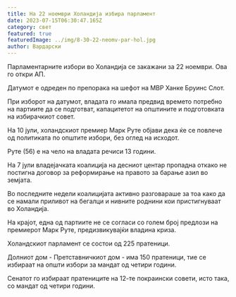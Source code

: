 ```yaml
---
title: На 22 ноември Холандија избира парламент
date: 2023-07-15T06:30:47.165Z
category: свет
featured: true
featuredImage: ../img/8-30-22-neomv-par-hol.jpg
author: Вардарски
---
```

Парламентарните избори во Холандија се закажани за 22 ноември. Ова го откри АП.

Датумот е одреден по препорака на шефот на МВР Ханке Бруинс Слот.

При изборот на датумот, владата го имала предвид времето потребно на партиите да се подготват, капацитетот на општините и подготовката на избирачкиот совет.

На 10 јули, холандскиот премиер Марк Руте објави дека ќе се повлече од политиката по општите избори, без оглед на исходот.

Руте (56) е на чело на владата речиси 13 години.

На 7 јули владејачката коалиција на десниот центар пропадна откако не постигна договор за реформирање на правото за барање азил во земјата.

Во последните недели коалицијата активно разговараше за тоа како да се намали приливот на бегалци и нивните роднини кои пристигнуваат во Холандија.

На крајот, една од партиите не се согласи со голем број предлози на премиерот Марк Руте, предизвикувајќи владина криза.

Холандскиот парламент се состои од 225 пратеници.

Долниот дом - Претставничкиот дом - има 150 пратеници, тие се избираат на општи избори за мандат од четири години.

Сенатот го избираат пратениците на 12-те покраински совети, исто така, со мандат од четири години.